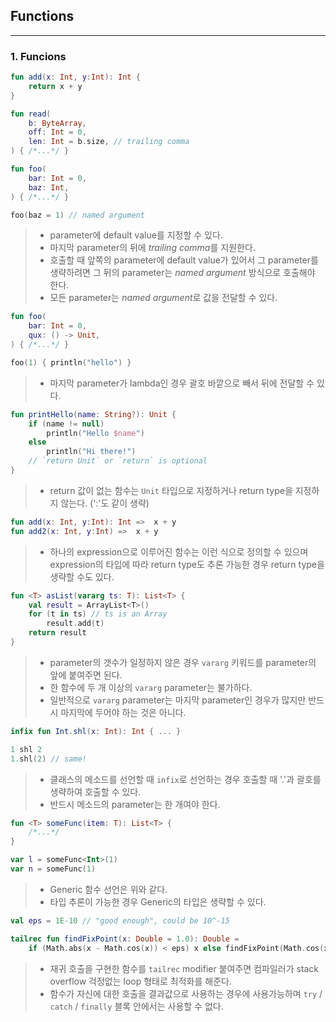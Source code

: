 ## Functions

---

### 1. Funcions

```kotlin
fun add(x: Int, y:Int): Int {
    return x + y
}
```

```kotlin
fun read(
    b: ByteArray,
    off: Int = 0,
    len: Int = b.size, // trailing comma
) { /*...*/ }

fun foo(
    bar: Int = 0,
    baz: Int,
) { /*...*/ }

foo(baz = 1) // named argument
```

> * parameter에 default value를 지정할 수 있다.
> * 마지막 parameter의 뒤에 *trailing comma*를 지원한다.
> * 호출할 때 앞쪽의 parameter에 default value가 있어서 그 parameter를 생략하려면 그 뒤의 parameter는 *named argument* 방식으로 호출해야 한다.
> * 모든 parameter는 *named argument*로 값을 전달할 수 있다.

```kotlin
fun foo(
    bar: Int = 0,
    qux: () -> Unit,
) { /*...*/ }

foo(1) { println("hello") }
```

> * 마지막 parameter가 lambda인 경우 괄호 바깥으로 빼서 뒤에 전달할 수 있다.

```kotlin
fun printHello(name: String?): Unit {
    if (name != null)
        println("Hello $name")
    else
        println("Hi there!")
    // `return Unit` or `return` is optional
}
```

> * return 값이 없는 함수는 `Unit` 타입으로 지정하거나 return type을 지정하지 않는다. (':'도 같이 생략)

```kotlin
fun add(x: Int, y:Int): Int =>  x + y
fun add2(x: Int, y:Int) =>  x + y
```

> * 하나의  expression으로 이루어진 함수는 이런 식으로 정의할 수 있으며 expression의 타입에 따라 return type도 추론 가능한 경우 return type을 생략할 수도 있다.

```kotlin
fun <T> asList(vararg ts: T): List<T> {
    val result = ArrayList<T>()
    for (t in ts) // ts is an Array
        result.add(t)
    return result
}
```

> * parameter의 갯수가 일정하지 않은 경우 `vararg` 키워드를 parameter의 앞에 붙여주면 된다.
> * 한 함수에 두 개 이상의 `vararg` parameter는 불가하다.
> * 일반적으로 `vararg` parameter는 마지막 parameter인 경우가 많지만 반드시 마지막에 두어야 하는 것은 아니다.

```kotlin
infix fun Int.shl(x: Int): Int { ... }

1 shl 2
1.shl(2) // same!
```

> * 클래스의 메소드를 선언할 때 `infix`로 선언하는 경우 호출할 때 '.'과 괄호를 생략하여 호출할 수 있다.
> * 반드시 메소드의 parameter는 한 개여야 한다.

```kotlin
fun <T> someFunc(item: T): List<T> { 
    /*...*/
}

var l = someFunc<Int>(1)
var n = someFunc(1)
```

> * Generic 함수 선언은 위와 같다.
> * 타입 추론이 가능한 경우 Generic의 타입은 생략할 수 있다.

```kotlin
val eps = 1E-10 // "good enough", could be 10^-15

tailrec fun findFixPoint(x: Double = 1.0): Double =
    if (Math.abs(x - Math.cos(x)) < eps) x else findFixPoint(Math.cos(x))
```

> * 재귀 호출을 구현한 함수를 `tailrec` modifier 붙여주면 컴파일러가 stack overflow 걱정없는 loop 형태로 최적화를 해준다.
> * 함수가 자신에 대한 호출을 결과값으로 사용하는 경우에 사용가능하며 `try` / `catch` / `finally` 블록 안에서는 사용할 수 없다.

